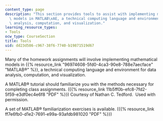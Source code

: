 ```yaml
---
content_type: page
description: "This section provides tools to assist with implementing mathematical\
  \ models in MATLAB\xAE, a technical computing language and environment for data\
  \ analysis, computation, and visualization."
learning_resource_types:
- Tools
ocw_type: CourseSection
title: Tools
uid: dd23d586-c967-38f6-7740-b19871519d67
---
```


Many of the homework assignments will involve implementing mathematical models in {{% resource_link "96974608-5fd0-4ca3-90e8-788e7aecface" "MATLAB®" %}}, a technical computing language and environment for data analysis, computation, and visualization.

A MATLAB® tutorial should familiarize you with the methods necessary for completing class assignments. ({{% resource_link 11b5ff0b-efc8-7fd2-5f59-e3df0ec4e6f8 "PDF" %}}) Courtesy of Nathan C. Tedford.  Used with permission.

A set of MATLAB® familiarization exercises is available. ({{% resource_link ff7e6fb0-d1e2-7691-e99a-93afdb981020 "PDF" %}})